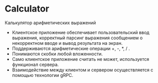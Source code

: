 # Calculator
Калькулятор арифметических выражений

- Клиентское приложение обеспечивает пользовательский ввод выражения, корректный парсинг выражения сообщением о некорректном вводе и вывод результата на экран.
- Поддерживаются арифметические операции +, -, *, / .
- Понимаются скобки любой вложенности.
- Само клиентское приложение считать не может, используется функционал сервера.
- Взаимодействие между клиентом и сервером осуществляется с помощью технологии gRPC.
